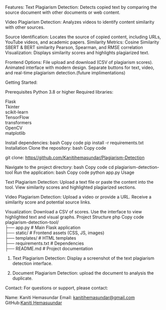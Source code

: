 Features:
Text Plagiarism Detection: Detects copied text by comparing the source document with other documents or web content.

Video Plagiarism Detection: Analyzes videos to identify content similarity with other sources.

Source Identification: Locates the source of copied content, including URLs, YouTube videos, and academic papers.
Similarity Metrics:
Cosine Similarity
SBERT & BERT similarity
Pearson, Spearman, and RMSE correlation
Visualization: Displays similarity scores and highlights plagiarized text.

Frontend Options:
File upload and download (CSV of plagiarism scores).
Animated interface with modern design.
Separate buttons for text, video, and real-time plagiarism detection.(future implimentations)

Getting Started:

Prerequisites
Python 3.8 or higher
Required libraries:

Flask  
Tkinter  
scikit-learn  
TensorFlow  
transformers  
OpenCV  
matplotlib  

Install dependencies:
bash
Copy code
pip install -r requirements.txt
Installation
Clone the repository:
bash
Copy code

git clone: [https//github.com/Kanitihemasundar/Plagiarism-Detection](https://github.com/Kanitihemasundar/Plagiarism-Detection)

Navigate to the project directory:
bash
Copy code
cd plagiarism-detection-tool
Run the application:
bash
Copy code
python app.py
Usage

Text Plagiarism Detection:
Upload a text file or paste the content into the tool.
View similarity scores and highlighted plagiarized sections.

Video Plagiarism Detection:
Upload a video or provide a URL.
Receive a similarity score and potential source links.

Visualization:
Download a CSV of scores.
Use the interface to view highlighted text and visual graphs.
Project Structure
php
Copy code
plagiarism-detection-tool/  
├── app.py                 # Main Flask application  
├── static/                # Frontend assets (CSS, JS, images)  
├── templates/             # HTML templates              
├── requirements.txt       # Dependencies  
├── README.md              # Project documentation  

1. Text Plagiarism Detection:
Display a screenshot of the text plagiarism detection interface.

2. Document Plagiarism Detection:
upload the document to analysis the duplicate.

Contact:
For questions or support, please contact:

Name: Kaniti Hemasundar
Email: kanitihemasundar@gmail.com
GitHub:[Kaniti Hemasuundar](https://github.com/Kanitihemasundar)
